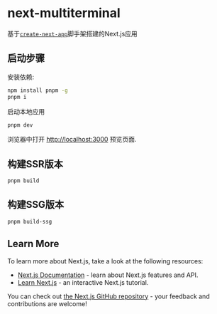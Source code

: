 # next-multiterminal

基于[`create-next-app`](https://github.com/vercel/next.js/tree/canary/packages/create-next-app)脚手架搭建的Next.js应用

## 启动步骤

安装依赖:

```bash
npm install pnpm -g
pnpm i
```

启动本地应用
```bash
pnpm dev
```
浏览器中打开 [http://localhost:3000](http://localhost:3000) 预览页面.

## 构建SSR版本
```bash
pnpm build
```

## 构建SSG版本
```bash
pnpm build-ssg
```


## Learn More

To learn more about Next.js, take a look at the following resources:

- [Next.js Documentation](https://nextjs.org/docs) - learn about Next.js features and API.
- [Learn Next.js](https://nextjs.org/learn) - an interactive Next.js tutorial.

You can check out [the Next.js GitHub repository](https://github.com/vercel/next.js/) - your feedback and contributions are welcome!
